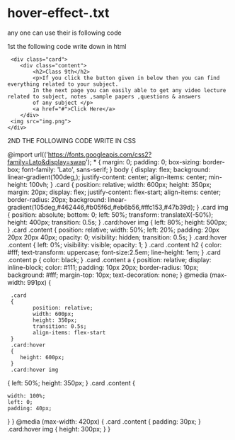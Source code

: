 # hover-effect-.txt
any one can use 
their is following code 
 
1st the following code write down in html
 
 <!DOCTYPE html>
<html>
<head>
	<meta charset="utf-8">
	<meta name="viewpoint" content="width=device-width, initial-scale=1.0">
	<title>classes</title>
	<link rel="stylesheet" type="text/css" href="css/style2.css">
</head>
<body>

     <div class="card">
     	<div class="content">
     		<h2>Class 9th</h2>
     		<p>If you click the button given in below then you can find everything related to your subject. 
     		In the next page you can easily able to get any video lecture related to subject, notes ,sample papers ,questions & answers
     		of any subject </p>
     		<a href="#">Click Here</a>
     	</div>
     <img src="img.png">
    </div>
</body>
</html>

2ND THE FOLLOWING CODE WRITE IN  CSS 

@import url(('https://fonts.googleapis.com/css2?family=Lato&display=swap');
*
{
	margin: 0;
	padding: 0;
	box-sizing: border-box;
	font-family: 'Lato', sans-serif;
}
body
{
	display: flex;
	background: linear-gradient(100deg,);
	justify-content: center;
	align-items: center;
	min-height: 100vh;
}
.card
{
	position: relative;
	width: 600px;
	height: 350px;
	margin: 20px;
	display: flex;
	justify-content: flex-start;
	align-items: center;
	border-radius: 20px;
	background: linear-gradient(105deg,#462446,#b05f6d,#eb6b56,#ffc153,#47b39d);
}
.card img
{
	position: absolute;
	bottom:  0;
	left: 50%;
	transform: translateX(-50%);
	height: 400px;
	transition: 0.5s;
}
.card:hover img
{
	left: 80%;
	height: 500px;
}
.card .content
{
	position: relative;
	width: 50%;
	left: 20%;
	padding: 20px 20px 20px 40px;
	opacity: 0;
	visibility: hidden;
	transition: 0.5s;
}
.card:hover .content
{
     left: 0%;
     visibility: visible;
     opacity: 1;
}
.card .content h2
{
	color: #fff;
	text-transform: uppercase;
	font-size:2.5em;
	line-height: 1em; 
}
.card .content p
{
	color: black;
}
.card .content a
{
	position: relative;
	display: inline-block;
	color: #111;
	padding: 10px 20px;
	border-radius: 10px;
	background: #fff;
	margin-top: 10px;
	text-decoration: none;
}
@media (max-width: 991px)
{

     .card 
     {
            position: relative;
            width: 600px;
            height: 350px;
            transition: 0.5s;
            align-items: flex-start
     }
     .card:hover
     {
     	height: 600px;
     } 
     .card:hover img
   {
	   left: 50%;
	   height: 350px;
   }
   .card .content 
   {

    width: 100%;
    left: 0;
    padding: 40px;
  
   }
}
@media (max-width: 420px)
{
    .card .content 
   {
     padding: 30px;
   }
       .card:hover img
   {
	   height: 300px;
   }
}




